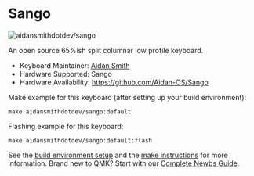 # Sango

![aidansmithdotdev/sango](https://i.imgur.com/NzvLxqyh.jpg)

An open source 65%ish split columnar low profile keyboard.

* Keyboard Maintainer: [Aidan Smith](https://github.com/Aidan-OS)
* Hardware Supported: Sango
* Hardware Availability: https://github.com/Aidan-OS/Sango

Make example for this keyboard (after setting up your build environment):

    make aidansmithdotdev/sango:default

Flashing example for this keyboard:

    make aidansmithdotdev/sango:default:flash

See the [build environment setup](https://docs.qmk.fm/#/getting_started_build_tools) and the [make instructions](https://docs.qmk.fm/#/getting_started_make_guide) for more information. Brand new to QMK? Start with our [Complete Newbs Guide](https://docs.qmk.fm/#/newbs).
